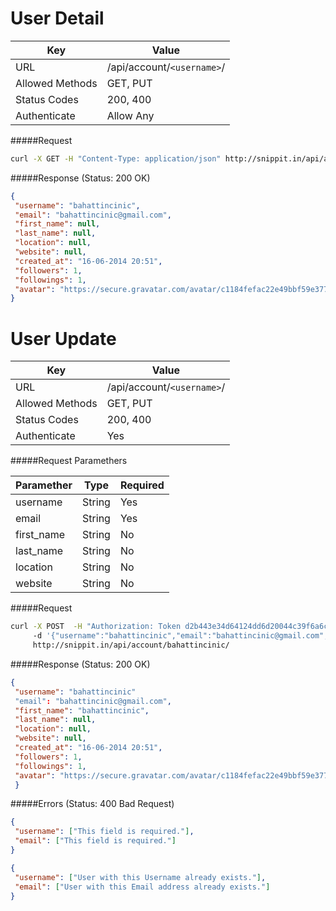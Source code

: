 User Detail
=======================

| Key             | Value                      |
| ----------------|----------------------------|
| URL             | /api/account/`<username>`/ |
| Allowed Methods | GET, PUT                   |
| Status Codes    | 200, 400                   |
|  Authenticate   | Allow Any                  |


#####Request

```bash
curl -X GET -H "Content-Type: application/json" http://snippit.in/api/account/bahattincinic/
```

#####Response (Status: 200 OK)

```json
{
 "username": "bahattincinic",
 "email": "bahattincinic@gmail.com",
 "first_name": null,
 "last_name": null,
 "location": null,
 "website": null,
 "created_at": "16-06-2014 20:51",
 "followers": 1,
 "followings": 1,
 "avatar": "https://secure.gravatar.com/avatar/c1184fefac22e49bbf59e3775ef6e9dd?s=130&d="
}
```

User Update
=======================

| Key             | Value                      |
| ----------------|----------------------------|
| URL             | /api/account/`<username>`/ |
| Allowed Methods | GET, PUT                   |
| Status Codes    | 200, 400                   |
|  Authenticate   | Yes                        |


#####Request Paramethers

| Paramether    | Type     | Required            |
| ------------- | ---------|---------------------|
| username      | String   | Yes                 |
| email         | String   | Yes                 |
| first_name    | String   | No                  |
| last_name     | String   | No                  |
| location      | String   | No                  |
| website       | String   | No                  |

#####Request

```bash
curl -X POST  -H "Authorization: Token d2b443e34d64124dd6d20044c39f6a6c82fd0ee2"
     -d '{"username":"bahattincinic","email":"bahattincinic@gmail.com", "first_name": "bahattincinic"}'
     http://snippit.in/api/account/bahattincinic/
```

#####Response (Status: 200 OK)

```json
{
 "username": "bahattincinic"
 "email": "bahattincinic@gmail.com",
 "first_name": "bahattincinic",
 "last_name": null,
 "location": null,
 "website": null,
 "created_at": "16-06-2014 20:51",
 "followers": 1,
 "followings": 1,
 "avatar": "https://secure.gravatar.com/avatar/c1184fefac22e49bbf59e3775ef6e9dd?s=130&d="
 }
```

#####Errors (Status: 400 Bad Request)

```json
{
 "username": ["This field is required."],
 "email": ["This field is required."]
}
```

```json
{
 "username": ["User with this Username already exists."],
 "email": ["User with this Email address already exists."]
}
```
